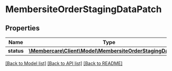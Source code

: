 # MembersiteOrderStagingDataPatch

## Properties
Name | Type | Description | Notes
------------ | ------------- | ------------- | -------------
**status** | [**\Membercare\Client\Model\MembersiteOrderStagingDataStatus**](MembersiteOrderStagingDataStatus.md) |  | [optional] 

[[Back to Model list]](../../README.md#documentation-for-models) [[Back to API list]](../../README.md#documentation-for-api-endpoints) [[Back to README]](../../README.md)

